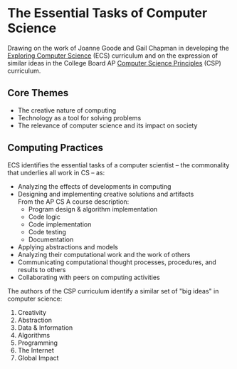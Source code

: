 # The Essential Tasks of Computer Science

Drawing on the work of Joanne Goode and Gail Chapman in developing the [Exploring Computer Science][ecs] (ECS) curriculum and on the expression of similar ideas in the College Board AP [Computer Science Principles][csp] (CSP) curriculum.

[ecs]: <http://www.exploringcs.org>
[csp]: <>

## Core Themes

* The creative nature of computing
* Technology as a tool for solving problems
* The relevance of computer science and its impact on society

## Computing Practices

ECS identifies the essential tasks of a computer scientist – the commonality that underlies all work in CS – as:

* Analyzing the effects of developments in computing  
* Designing and implementing creative solutions and artifacts  
  From the AP CS A course description:
  - Program design & algorithm implementation
  - Code logic
  - Code implementation
  - Code testing
  - Documentation
* Applying abstractions and models  
* Analyzing their computational work and the work of others  
* Communicating computational thought processes, procedures, and results to others  
* Collaborating with peers on computing activities  

The authors of the CSP curriculum identify a similar set of "big ideas" in computer science:

1. Creativity
2. Abstraction
3. Data & Information
4. Algorithms
5. Programming
6. The Internet
7. Global Impact
